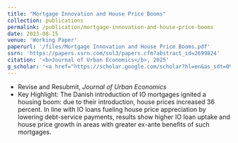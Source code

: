 ```yaml
---
title: "Mortgage Innovation and House Price Booms"
collection: publications
permalink: /publication/mortgage-innovation-and-house-price-booms
date: 2023-08-15
venue: 'Working Paper'
paperurl: '/files/Mortgage Innovation and House Price Booms.pdf'
ssrn: 'https://papers.ssrn.com/sol3/papers.cfm?abstract_id=2699824'
citation: '<b>Journal of Urban Economics</b>, 2025' 
g_scholar: '<a href="https://scholar.google.com/scholar?hl=en&as_sdt=0%2C5&q=%22Mortgage+Innovation+and+House+Price+Booms%22&btnG=#d=gs_cit&t=1692413903491&u=%2Fscholar%3Fq%3Dinfo%3AyYNQ3SSvfoIJ%3Ascholar.google.com%2F%26output%3Dcite%26scirp%3D0%26hl%3Den">Citation</a>'
---
```

* Revise and Resubmit, *Journal of Urban Economics*
* Key Highlight: The Danish introduction of IO mortgages ignited a housing boom: due to their introduction, house prices increased 36 percent. In line with IO loans fueling house price appreciation by lowering debt-service payments, results show higher IO loan uptake and house price growth in areas with greater ex-ante benefits of such mortgages.

	
	
	

